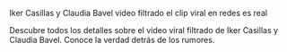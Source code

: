 Iker Casillas y Claudia Bavel video filtrado el clip viral en redes es real

Descubre todos los detalles sobre el video viral filtrado de Iker Casillas y Claudia Bavel. Conoce la verdad detrás de los rumores.
